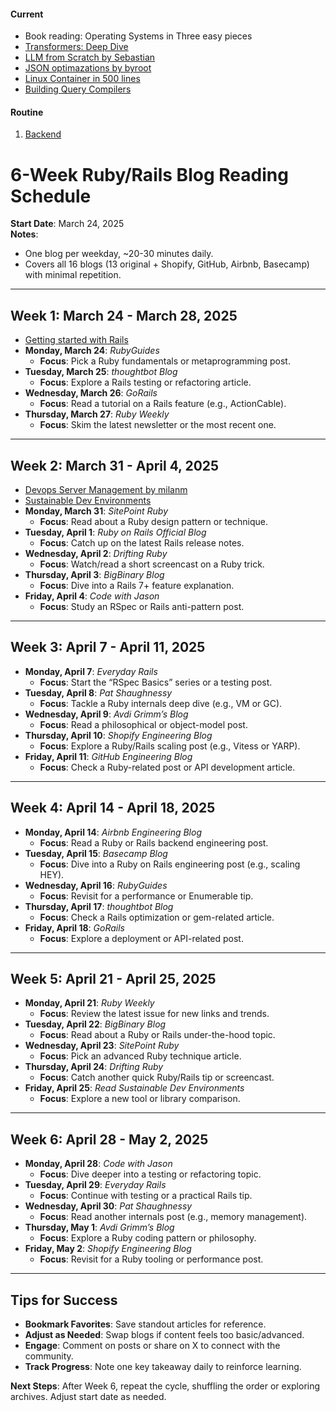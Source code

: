 #### Current
* Book reading: Operating Systems in Three easy pieces
* [Transformers: Deep Dive](https://www.brandonrohrer.com/transformers#second_order_skips)
* [LLM from Scratch by Sebastian](https://github.com/rasbt/LLMs-from-scratch)
* [JSON optimazations by byroot](https://byroot.github.io/)
* [Linux Container in 500 lines](https://blog.lizzie.io/linux-containers-in-500-loc.html)
* [Building Query Compilers](https://pi3.informatik.uni-mannheim.de/~moer/querycompiler.pdf)

#### Routine

1. [Backend](/backend.md)

# 6-Week Ruby/Rails Blog Reading Schedule
**Start Date**: March 24, 2025  
**Notes**:  
- One blog per weekday, ~20-30 minutes daily.
- Covers all 16 blogs (13 original + Shopify, GitHub, Airbnb, Basecamp) with minimal repetition.

---

## Week 1: March 24 - March 28, 2025
- [Getting started with Rails](https://guides.rubyonrails.org/getting_started.html)
- **Monday, March 24**: *RubyGuides*  
  - **Focus**: Pick a Ruby fundamentals or metaprogramming post.  
- **Tuesday, March 25**: *thoughtbot Blog*
  - **Focus**: Explore a Rails testing or refactoring article.  
- **Wednesday, March 26**: *GoRails*  
  - **Focus**: Read a tutorial on a Rails feature (e.g., ActionCable).  
- **Thursday, March 27**: *Ruby Weekly*  
  - **Focus**: Skim the latest newsletter or the most recent one.

---

## Week 2: March 31 - April 4, 2025
- [Devops Server Management by milanm](https://github.com/milanm/DevOps-Roadmap?tab=readme-ov-file#5-learn-server-management)
- [Sustainable Dev Environments](https://devbox.computer/)
- **Monday, March 31**: *SitePoint Ruby*  
  - **Focus**: Read about a Ruby design pattern or technique.  
- **Tuesday, April 1**: *Ruby on Rails Official Blog*  
  - **Focus**: Catch up on the latest Rails release notes.  
- **Wednesday, April 2**: *Drifting Ruby*  
  - **Focus**: Watch/read a short screencast on a Ruby trick.  
- **Thursday, April 3**: *BigBinary Blog*  
  - **Focus**: Dive into a Rails 7+ feature explanation.  
- **Friday, April 4**: *Code with Jason*  
  - **Focus**: Study an RSpec or Rails anti-pattern post.  

---

## Week 3: April 7 - April 11, 2025
- **Monday, April 7**: *Everyday Rails*  
  - **Focus**: Start the “RSpec Basics” series or a testing post.  
- **Tuesday, April 8**: *Pat Shaughnessy*  
  - **Focus**: Tackle a Ruby internals deep dive (e.g., VM or GC).  
- **Wednesday, April 9**: *Avdi Grimm’s Blog*  
  - **Focus**: Read a philosophical or object-model post.  
- **Thursday, April 10**: *Shopify Engineering Blog*  
  - **Focus**: Explore a Ruby/Rails scaling post (e.g., Vitess or YARP).  
- **Friday, April 11**: *GitHub Engineering Blog*  
  - **Focus**: Check a Ruby-related post or API development article.  

---

## Week 4: April 14 - April 18, 2025
- **Monday, April 14**: *Airbnb Engineering Blog*  
  - **Focus**: Read a Ruby or Rails backend engineering post.  
- **Tuesday, April 15**: *Basecamp Blog*  
  - **Focus**: Dive into a Ruby on Rails engineering post (e.g., scaling HEY).  
- **Wednesday, April 16**: *RubyGuides*  
  - **Focus**: Revisit for a performance or Enumerable tip.  
- **Thursday, April 17**: *thoughtbot Blog*  
  - **Focus**: Check a Rails optimization or gem-related article.  
- **Friday, April 18**: *GoRails*  
  - **Focus**: Explore a deployment or API-related post.  

---

## Week 5: April 21 - April 25, 2025
- **Monday, April 21**: *Ruby Weekly*  
  - **Focus**: Review the latest issue for new links and trends.  
- **Tuesday, April 22**: *BigBinary Blog*  
  - **Focus**: Read about a Ruby or Rails under-the-hood topic.  
- **Wednesday, April 23**: *SitePoint Ruby*  
  - **Focus**: Pick an advanced Ruby technique article.  
- **Thursday, April 24**: *Drifting Ruby*  
  - **Focus**: Catch another quick Ruby/Rails tip or screencast.  
- **Friday, April 25**: *Read Sustainable Dev Environments*  
  - **Focus**: Explore a new tool or library comparison.  

---

## Week 6: April 28 - May 2, 2025
- **Monday, April 28**: *Code with Jason*  
  - **Focus**: Dive deeper into a testing or refactoring topic.  
- **Tuesday, April 29**: *Everyday Rails*  
  - **Focus**: Continue with testing or a practical Rails tip.  
- **Wednesday, April 30**: *Pat Shaughnessy*  
  - **Focus**: Read another internals post (e.g., memory management).  
- **Thursday, May 1**: *Avdi Grimm’s Blog*  
  - **Focus**: Explore a Ruby coding pattern or philosophy.  
- **Friday, May 2**: *Shopify Engineering Blog*  
  - **Focus**: Revisit for a Ruby tooling or performance post.  

---

## Tips for Success
- **Bookmark Favorites**: Save standout articles for reference.  
- **Adjust as Needed**: Swap blogs if content feels too basic/advanced.  
- **Engage**: Comment on posts or share on X to connect with the community.  
- **Track Progress**: Note one key takeaway daily to reinforce learning.  

**Next Steps**: After Week 6, repeat the cycle, shuffling the order or exploring archives. Adjust start date as needed.
